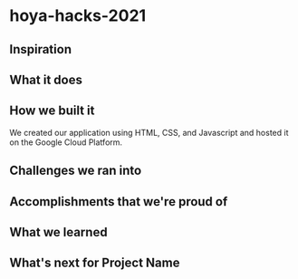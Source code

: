 # hoya-hacks-2021

## Inspiration

## What it does

## How we built it
We created our application using HTML, CSS, and Javascript and hosted it on the Google Cloud Platform.

## Challenges we ran into

## Accomplishments that we're proud of

## What we learned

## What's next for Project Name
